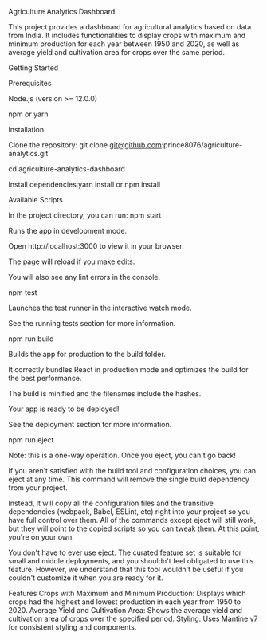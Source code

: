 Agriculture Analytics Dashboard

This project provides a dashboard for agricultural analytics based on data from India. It includes functionalities to display crops with maximum and minimum production for each year between 1950 and 2020, as well as average yield and cultivation area for crops over the same period.

Getting Started

Prerequisites

Node.js (version >= 12.0.0)

npm or yarn

Installation  

Clone the repository: git clone git@github.com:prince8076/agriculture-analytics.git  

cd agriculture-analytics-dashboard

Install dependencies:yarn install or npm install


Available Scripts

In the project directory, you can run: npm start

Runs the app in development mode.

Open http://localhost:3000 to view it in your browser.

The page will reload if you make edits.

You will also see any lint errors in the console.

npm test

Launches the test runner in the interactive watch mode.

See the running tests section for more information.


npm run build

Builds the app for production to the build folder.

It correctly bundles React in production mode and optimizes the build for the best performance.

The build is minified and the filenames include the hashes.

Your app is ready to be deployed!

See the deployment section for more information.

npm run eject

Note: this is a one-way operation. Once you eject, you can't go back!

If you aren't satisfied with the build tool and configuration choices, you can eject at any time. This command will remove the single build dependency from your project.

Instead, it will copy all the configuration files and the transitive dependencies (webpack, Babel, ESLint, etc) right into your project so you have full control over them. All of the commands except eject will still work, but they will point to the copied scripts so you can tweak them. At this point, you're on your own.

You don't have to ever use eject. The curated feature set is suitable for small and middle deployments, and you shouldn't feel obligated to use this feature. However, we understand that this tool wouldn't be useful if you couldn't customize it when you are ready for it.


Features
Crops with Maximum and Minimum Production: Displays which crops had the highest and lowest production in each year from 1950 to 2020.
Average Yield and Cultivation Area: Shows the average yield and cultivation area of crops over the specified period.
Styling: Uses Mantine v7 for consistent styling and components.


